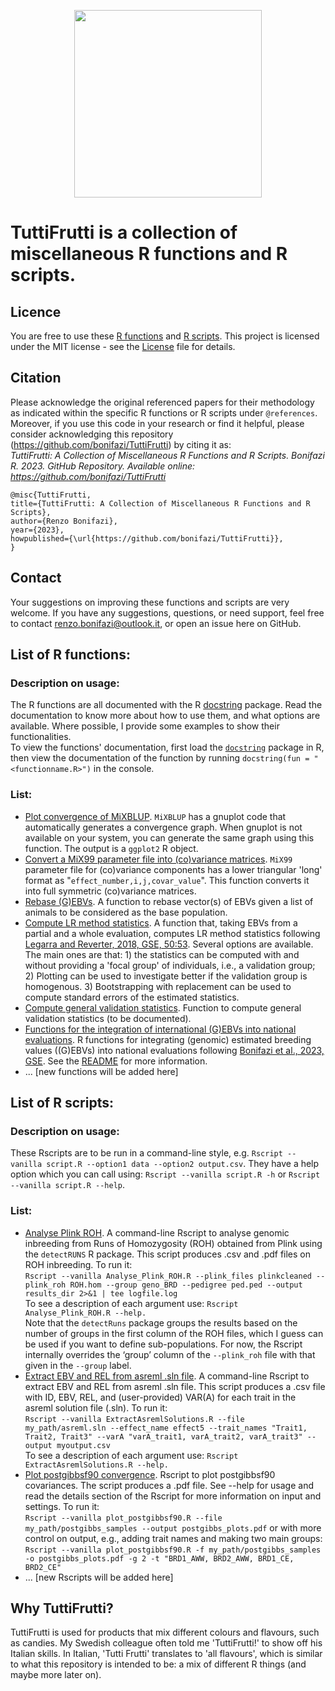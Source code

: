 <p align="center">
<img src="https://github.com/bonifazi/TuttiFrutti/assets/74569672/448b4952-b723-4f35-9ac0-fafb162cbade" width="300" height="300">
</p>

# TuttiFrutti is a collection of miscellaneous R functions and R scripts.  

## Licence
You are free to use these [R functions](https://github.com/bonifazi/R_utils/edit/main/README.md#list-of-r-functions) and [R scripts](https://github.com/bonifazi/R_utils/edit/main/README.md#list-of-r-functions).
This project is licensed under the MIT license - see the [License](https://github.com/bonifazi/R_utils/blob/main/LICENSE) file for details.

## Citation
Please acknowledge the original referenced papers for their methodology as indicated within the specific R functions or R scripts under `@references`. Moreover, if you use this code in your research or find it helpful, please consider acknowledging this repository (https://github.com/bonifazi/TuttiFrutti) by citing it as:  
_TuttiFrutti: A Collection of Miscellaneous R Functions and R Scripts. Bonifazi R. 2023. GitHub Repository. Available online: https://github.com/bonifazi/TuttiFrutti_

```bibtext
@misc{TuttiFrutti,
title={TuttiFrutti: A Collection of Miscellaneous R Functions and R Scripts},
author={Renzo Bonifazi},
year={2023},
howpublished={\url{https://github.com/bonifazi/TuttiFrutti}},
}
```

## Contact
Your suggestions on improving these functions and scripts are very welcome. If you have any suggestions, questions, or need support, feel free to contact renzo.bonifazi@outlook.it, or open an issue here on GitHub.

## List of R functions:
### Description on usage:
The R functions are all documented with the R [docstring](https://cran.r-project.org/web/packages/docstring/vignettes/docstring_intro.html) package. Read the documentation to know more about how to use them, and what options are available. Where possible, I provide some examples to show their functionalities.  
To view the functions' documentation, first load the [`docstring`](https://github.com/Dasonk/docstring) package in R, then view the documentation of the function by running `docstring(fun = "<functionname.R>")` in the console.
### List:
* [Plot convergence of MiXBLUP](https://github.com/bonifazi/R_utils/blob/main/PlotConvergeneMiXBLUP.R). `MiXBLUP` has a gnuplot code that automatically generates a convergence graph. When gnuplot is not available on your system, you can generate the same graph using this function. The output is a `ggplot2` R object.
* [Convert a MiX99 parameter file into (co)variance matrices](https://github.com/bonifazi/R_utils/blob/main/meltParfile.R). `MiX99` parameter file for (co)variance components has a lower triangular 'long' format as "`effect_number,i,j,covar_value`". This function converts it into full symmetric (co)variance matrices.
* [Rebase (G)EBVs](https://github.com/bonifazi/R_utils/blob/main/rebase_ebv.R). A function to rebase vector(s) of EBVs given a list of animals to be considered as the base population.
* [Compute LR method statistics](https://github.com/bonifazi/R_utils/blob/main/compute_LR_stats.R). A function that, taking EBVs from a partial and a whole evaluation, computes LR method statistics following [Legarra and Reverter, 2018, GSE, 50:53](https://gsejournal.biomedcentral.com/articles/10.1186/s12711-018-0426-6). Several options are available. The main ones are that: 1) the statistics can be computed with and without providing a 'focal group' of individuals, i.e., a validation group; 2) Plotting can be used to investigate better if the validation group is homogenous. 3) Bootstrapping with replacement can be used to compute standard errors of the estimated statistics.  
* [Compute general validation statistics](https://github.com/bonifazi/TuttiFrutti/blob/main/Validation_stats.R). Function to compute general validation statistics (to be documented).
* [Functions for the integration of international (G)EBVs into national evaluations](https://github.com/bonifazi/Integration_EBV_and_GEBV). R functions for integrating (genomic) estimated breeding values ((G)EBVs) into national evaluations following [Bonifazi et al., 2023, GSE](https://doi.org/10.1186/s12711-023-00813-2). See the [README](https://github.com/bonifazi/Integration_EBV_and_GEBV/blob/main/README.md) for more information.
* ... [new functions will be added here]

## List of R scripts:
### Description on usage:
These Rscripts are to be run in a command-line style, e.g. `Rscript --vanilla script.R --option1 data --option2 output.csv`. They have a help option which you can call using: `Rscript --vanilla script.R -h` or `Rscript --vanilla script.R --help`. 
### List:
* [Analyse Plink ROH](https://github.com/bonifazi/R_utils/blob/main/Analyse_Plink_ROH.R). A command-line Rscript to analyse genomic inbreeding from Runs of Homozygosity (ROH) obtained from Plink using the `detectRUNS` R package. This script produces .csv and .pdf files on ROH inbreeding. To run it:  
`Rscript --vanilla Analyse_Plink_ROH.R --plink_files plinkcleaned --plink_roh ROH.hom --group geno_BRD --pedigree ped.ped --output results_dir 2>&1 | tee logfile.log`  
To see a description of each argument use: `Rscript Analyse_Plink_ROH.R --help.`  
Note that the `detectRuns` package groups the results based on the number of groups in the first column of the ROH files, which I guess can be used if you want to define sub-populations. For now, the Rscript internally overrides the ‘group’ column of the `--plink_roh` file with that given in the `--group` label.  
* [Extract EBV and REL from asreml .sln file](https://github.com/bonifazi/TuttiFrutti/blob/main/ExtractAsremlSolutions.R). A command-line Rscript to extract EBV and REL from asreml .sln file. This script produces a .csv file with ID, EBV, REL, and (user-provided) VAR(A) for each trait in the asreml solution file (.sln). To run it:  
`Rscript --vanilla ExtractAsremlSolutions.R --file my_path/asreml.sln --effect_name effect5 --trait_names "Trait1, Trait2, Trait3" --varA "varA_trait1, varA_trait2, varA_trait3" --output myoutput.csv`  
To see a description of each argument use: `Rscript ExtractAsremlSolutions.R --help.`  
* [Plot postgibbsf90 convergence](https://github.com/bonifazi/TuttiFrutti/blob/main/plot_postgibbsf90.R). Rscript to plot postgibbsf90 covariances. The script produces a .pdf file. See --help for usage and read the details section of the Rscript for more information on input and settings. To run it:  
`Rscript --vanilla plot_postgibbsf90.R --file my_path/postgibbs_samples --output postgibbs_plots.pdf`
or with more control on output, e.g., adding trait names and making two main groups:  
`Rscript --vanilla plot_postgibbsf90.R -f my_path/postgibbs_samples -o postgibbs_plots.pdf -g 2 -t "BRD1_AWW, BRD2_AWW, BRD1_CE, BRD2_CE" `
* ... [new Rscripts will be added here]

## Why TuttiFrutti? 
TuttiFrutti is used for products that mix different colours and flavours, such as candies. My Swedish colleague often told me 'TuttiFrutti!' to show off his Italian skills. In Italian, 'Tutti Frutti' translates to 'all flavours', which is similar to what this repository is intended to be: a mix of different R things (and maybe more later on).
